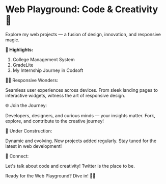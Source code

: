 # **Web Playground: Code & Creativity 🚀**

Explore my web projects — a fusion of design, innovation, and responsive magic.

**🎨 Highlights:**

  1. College Management System
  2. GradeLite
  3. My Internship Journey in Codsoft

👩‍💻 Responsive Wonders:

  Seamless user experiences across devices. From sleek landing pages to interactive widgets, witness the art of responsive design.

🌐 Join the Journey:

  Developers, designers, and curious minds — your insights matter. Fork, explore, and contribute to the creative journey!

🚧 Under Construction:

  Dynamic and evolving. New projects added regularly. Stay tuned for the latest in web development!

🌟 Connect:

  Let's talk about code and creativity! Twitter is the place to be.

  Ready for the Web Playground? Dive in! 🚀✨
